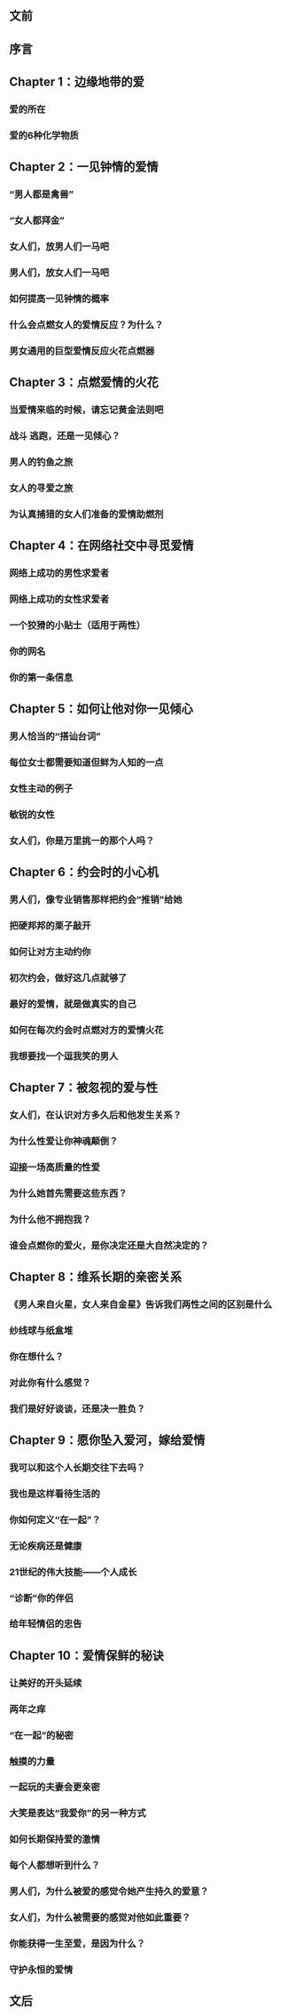 ## 文前
    
## 序言
    
## Chapter 1：边缘地带的爱
    
### 爱的所在
    
### 爱的6种化学物质
    
## Chapter 2：一见钟情的爱情
    
### “男人都是禽兽”
    
### “女人都拜金”
    
### 女人们，放男人们一马吧
    
### 男人们，放女人们一马吧
    
### 如何提高一见钟情的概率
    
### 什么会点燃女人的爱情反应？为什么？
    
### 男女通用的巨型爱情反应火花点燃器
    
## Chapter 3：点燃爱情的火花
    
### 当爱情来临的时候，请忘记黄金法则吧
    
### 战斗 逃跑，还是一见倾心？
    
### 男人的钓鱼之旅
    
### 女人的寻爱之旅
    
### 为认真捕猎的女人们准备的爱情助燃剂
    
## Chapter 4：在网络社交中寻觅爱情
    
### 网络上成功的男性求爱者
    
### 网络上成功的女性求爱者
    
### 一个狡猾的小贴士（适用于两性）
    
### 你的网名
    
### 你的第一条信息
    
## Chapter 5：如何让他对你一见倾心
    
### 男人恰当的“搭讪台词”
    
### 每位女士都需要知道但鲜为人知的一点
    
### 女性主动的例子
    
### 敏锐的女性
    
### 女人们，你是万里挑一的那个人吗？
    
## Chapter 6：约会时的小心机
    
### 男人们，像专业销售那样把约会“推销”给她
    
### 把硬邦邦的栗子敲开
    
### 如何让对方主动约你
    
### 初次约会，做好这几点就够了
    
### 最好的爱情，就是做真实的自己
    
### 如何在每次约会时点燃对方的爱情火花
    
### 我想要找一个逗我笑的男人
    
## Chapter 7：被忽视的爱与性
    
### 女人们，在认识对方多久后和他发生关系？
    
### 为什么性爱让你神魂颠倒？
    
### 迎接一场高质量的性爱
    
### 为什么她首先需要这些东西？
    
### 为什么他不拥抱我？
    
### 谁会点燃你的爱火，是你决定还是大自然决定的？
    
## Chapter 8：维系长期的亲密关系
    
### 《男人来自火星，女人来自金星》告诉我们两性之间的区别是什么
    
### 纱线球与纸盒堆
    
### 你在想什么？
    
### 对此你有什么感觉？
    
### 我们是好好谈谈，还是决一胜负？
    
## Chapter 9：愿你坠入爱河，嫁给爱情
    
### 我可以和这个人长期交往下去吗？
    
### 我也是这样看待生活的
    
### 你如何定义“在一起”？
    
### 无论疾病还是健康
    
### 21世纪的伟大技能——个人成长
    
### “诊断”你的伴侣
    
### 给年轻情侣的忠告
    
## Chapter 10：爱情保鲜的秘诀
    
### 让美好的开头延续
    
### 两年之痒
    
### “在一起”的秘密
    
### 触摸的力量
    
### 一起玩的夫妻会更亲密
    
### 大笑是表达“我爱你”的另一种方式
    
### 如何长期保持爱的激情
    
### 每个人都想听到什么？
    
### 男人们，为什么被爱的感觉令她产生持久的爱意？
    
### 女人们，为什么被需要的感觉对他如此重要？
    
### 你能获得一生至爱，是因为什么？
    
### 守护永恒的爱情
    
## 文后